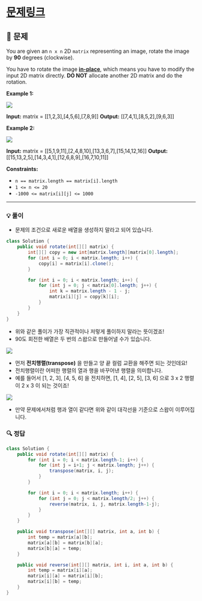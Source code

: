 # [문제링크](https://leetcode.com/problems/rotate-image/)

## 📝 문제

You are given an `n x n` 2D `matrix` representing an image, rotate the image by **90** degrees (clockwise).

You have to rotate the image [**in-place**](https://en.wikipedia.org/wiki/In-place_algorithm), which means you have to modify the input 2D matrix directly. **DO NOT** allocate another 2D matrix and do the rotation.

**Example 1:**

![](https://assets.leetcode.com/uploads/2020/08/28/mat1.jpg)

**Input:** matrix = [[1,2,3],[4,5,6],[7,8,9]]
**Output:** [[7,4,1],[8,5,2],[9,6,3]]

**Example 2:**

![](https://assets.leetcode.com/uploads/2020/08/28/mat2.jpg)

**Input:** matrix = [[5,1,9,11],[2,4,8,10],[13,3,6,7],[15,14,12,16]]
**Output:** [[15,13,2,5],[14,3,4,1],[12,6,8,9],[16,7,10,11]]

**Constraints:**

- `n == matrix.length == matrix[i].length`
- `1 <= n <= 20`
- `-1000 <= matrix[i][j] <= 1000`

---

### 💡 풀이

- 문제의 조건으로 새로운 배열을 생성하지 말라고 되어 있습니다.

```java
class Solution {
    public void rotate(int[][] matrix) {
        int[][] copy = new int[matrix.length][matrix[0].length];
        for (int i = 0; i < matrix.length; i++) {
            copy[i] = matrix[i].clone();
        }

        for (int i = 0; i < matrix.length; i++) {
            for (int j = 0; j < matrix[0].length; j++) {
                int k = matrix.length - 1 - j;
                matrix[i][j] = copy[k][i];
            }
        }
    }
}
```

- 위와 같은 풀이가 가장 직관적이나 저렇게 풀이하지 말라는 뜻이겠죠!
- 90도 회전한 배열은 두 번의 스왑으로 만들어낼 수가 있습니다.

![](https://blog.kakaocdn.net/dn/YmpuM/btsB7nZyupG/5xUvK0KHAJAZIJ6dnKMAFk/img.gif)

- 먼저 **전치행렬(transpose)** 을 만들고 양 끝 컬럼 교환을 해주면 되는 것인데요!
- 전치행렬이란 어떠한 행렬의 열과 행을 바꾸어낸 행렬을 의미합니다.
- 예를 들어서 \[1, 2, 3\], \[4, 5, 6\] 을 전치하면, \[1, 4\], \[2, 5\], \[3, 6\] 으로 3 x 2 행렬이 2 x 3 이 되는 것이죠!

![](https://img1.daumcdn.net/thumb/R1280x0/?scode=mtistory2&fname=https%3A%2F%2Fblog.kakaocdn.net%2Fdn%2F0A5ui%2FbtsB7gTqsSV%2FiBccDMyv3QNkoGKVKjosQK%2Fimg.png)

- 만약 문제에서처럼 행과 열이 같다면 위와 같이 대각선을 기준으로 스왑이 이루어집니다.

### 🔍 정답

```java
class Solution {
    public void rotate(int[][] matrix) {
        for (int i = 0; i < matrix.length-1; i++) {
            for (int j = i+1; j < matrix.length; j++) {
                transpose(matrix, i, j);
            }
        }

        for (int i = 0; i < matrix.length; i++) {
            for (int j = 0; j < matrix.length/2; j++) {
                reverse(matrix, i, j, matrix.length-1-j);
            }
        }
    }

    public void transpose(int[][] matrix, int a, int b) {
        int temp = matrix[a][b];
        matrix[a][b] = matrix[b][a];
        matrix[b][a] = temp;
    }

    public void reverse(int[][] matrix, int i, int a, int b) {
        int temp = matrix[i][a];
        matrix[i][a] = matrix[i][b];
        matrix[i][b] = temp;
    }
}
```
